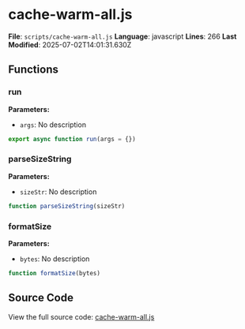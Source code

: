 # cache-warm-all.js

**File**: `scripts/cache-warm-all.js`
**Language**: javascript
**Lines**: 266
**Last Modified**: 2025-07-02T14:01:31.630Z

## Functions

### run

**Parameters:**
- `args`: No description

```javascript
export async function run(args = {})
```

### parseSizeString

**Parameters:**
- `sizeStr`: No description

```javascript
function parseSizeString(sizeStr)
```

### formatSize

**Parameters:**
- `bytes`: No description

```javascript
function formatSize(bytes)
```

## Source Code

View the full source code: [cache-warm-all.js](scripts/cache-warm-all.js)
